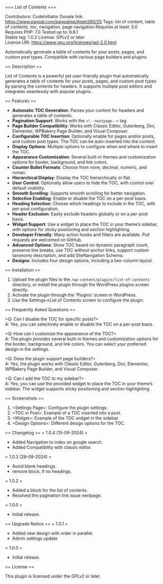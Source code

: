 === List of Contents ===

Contributors:      CodeInitiator
Donate link:       https://www.paypal.com/paypalme/Ajeet260/25
Tags:              list of content, table of contents, toc, navigation, page navigation
Requires at least: 5.0  
Requires PHP:      7.0
Tested up to:      6.6.1  
Stable tag:        1.0.2
License:           GPLv2 or later  
License URI:       https://www.gnu.org/licenses/gpl-2.0.html  

Automatically generate a table of contents for your posts, pages, and custom post types. Compatible with various page builders and plugins.

== Description ==

List of Contents is a powerful yet user-friendly plugin that automatically generates a table of contents for your posts, pages, and custom post types by parsing the contents for headers. It supports multiple post editors and integrates seamlessly with popular plugins.

== Features ==

- **Automatic TOC Generation**: Parses your content for headers and generates a table of contents.
- **Pagination Support**: Works with the `<!--nextpage-->` tag.
- **Page Builder Compatibility**: Works with Classic Editor, Gutenberg, Divi, Elementor, WPBakery Page Builder, and Visual Composer.
- **Configurable TOC Insertion**: Optionally enable for pages and/or posts, and custom post types. The TOC can be auto-inserted into the content.
- **Display Options**: Multiple options to configure when and where to insert the TOC.
- **Appearance Customization**: Several built-in themes and customization options for border, background, and link colors.
- **Counter Bullet Formats**: Choose from none, decimal, numeric, and roman.
- **Hierarchical Display**: Display the TOC hierarchically or flat.
- **User Control**: Optionally allow users to hide the TOC, with control over default visibility.
- **Smooth Scrolling**: Supports smooth scrolling for better navigation.
- **Selective Enabling**: Enable or disable the TOC on a per-post basis.
- **Heading Selection**: Choose which headings to include in the TOC, with per-post configuration.
- **Header Exclusion**: Easily exclude headers globally or on a per-post basis.
- **Widget Support**: Use a widget to place the TOC in your theme’s sidebar, with options for sticky positioning and section highlighting.
- **Developer Friendly**: Many action hooks and filters are available. Pull requests are welcomed on GitHub.
- **Advanced Options**: Show TOC based on dynamic paragraph count, preserve line breaks, use TOC without anchor links, support custom taxonomy description, and add SiteNavigation Schema.
- **Designs**: Includes four design options, including a two-column layout.


== Installation ==

1. Upload the plugin files to the `/wp-content/plugins/list-of-contents` directory, or install the plugin through the WordPress plugins screen directly.
2. Activate the plugin through the 'Plugins' screen in WordPress.
3. Use the Settings->List of Contents screen to configure the plugin.

== Frequently Asked Questions ==

=Q: Can I disable the TOC for specific posts?=  
A: Yes, you can selectively enable or disable the TOC on a per-post basis.

=Q: How can I customize the appearance of the TOC?=  
A: The plugin provides several built-in themes and customization options for the border, background, and link colors. You can select your preferred design in the settings.

=Q: Does the plugin support page builders?=  
A: Yes, the plugin works with Classic Editor, Gutenberg, Divi, Elementor, WPBakery Page Builder, and Visual Composer.

=Q: Can I add the TOC to my sidebar?=  
A: Yes, you can use the provided widget to place the TOC in your theme’s sidebar. The widget supports sticky positioning and section highlighting.

== Screenshots ==

1. =Settings Page=: Configure the plugin settings.
2. =TOC in Post=: Example of a TOC inserted into a post.
3. =Widget=: Example of the TOC widget in the sidebar.
4. =Design Options=: Different design options for the TOC.

== Changelog ==
= 1.0.4 (15-09-2024) =
* Added Navigation to index on google search.
* Added Compatibility with classic editor.

= 1.0.3 (28-08-2024) =
* Avoid blank headings.
* remove block, if no headings.

= 1.0.2 =
* Added a block for the list of contents.
* Resolved the pagination link issue nextpage.

= 1.0.0 =
* Initial release.

== Upgrade Notice ==
= 1.0.1 =
* Added new design with order in parallel.
* Admin settings update

= 1.0.0 =
* Initial release.

== License ==

This plugin is licensed under the GPLv2 or later.